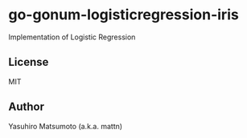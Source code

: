 # go-gonum-logisticregression-iris

Implementation of Logistic Regression

## License

MIT

## Author

Yasuhiro Matsumoto (a.k.a. mattn)
